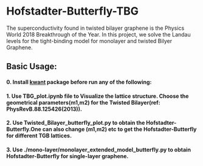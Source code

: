 # Hofstadter-Butterfly-TBG 

The superconductivity found in twisted bilayer graphene is the Physics World 2018 Breakthrough of the Year. In this project, we solve the Landau levels for the tight-binding model for monolayer and twisted Bilyer Graphene.

## Basic Usage:
#### 0. Install [kwant](https://kwant-project.org/) package before run any of the following:  
#### 1. Use TBG_plot.ipynb file to Visualize the lattice structure. Choose the geometrical parameters(m1,m2) for the Twisted Bilayer(ref: PhysRevB.88.125426(2013)).
#### 2. Use Twisted_Bilayer_butterfly_plot.py to obtain the Hofstadter-Butterfly.One can also change (m1,m2) etc to get the Hofstadter-Butterfly for different TGB lattices.
#### 3. Use ./mono-layer/monolayer_extended_model_butterfly.py to obtain Hofstadter-Butterfly for single-layer graphene.
